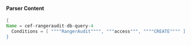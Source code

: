 #### Parser Content
```Java
{
Name = cef-rangeraudit-db-query-4
  Conditions = [ """"RangerAudit"""", """access""", """"CREATE"""" ]
}
```